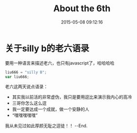 ﻿---
layout: post
title:  "About the 6th"
date:   2015-05-08 09:12:16
categories: dailylife
---

# 关于silly b的老六语录

要用一种语言来描述老六，也只有javascript了，哈哈哈哈

```javascript
liu666 = "silly B";
var liu666;
```
老六这两天说点语录：

- 其实我以前活的非常虚伪，我只是要用逗比来演示我内心的高冷
- 三哥你怎么这么逗
- 我一定要达成一个成就，做一个安静的人
- “嘿嘿嘿嘿嘿”


我从未见过如此厚颜无耻之逗徒！！
--End.

